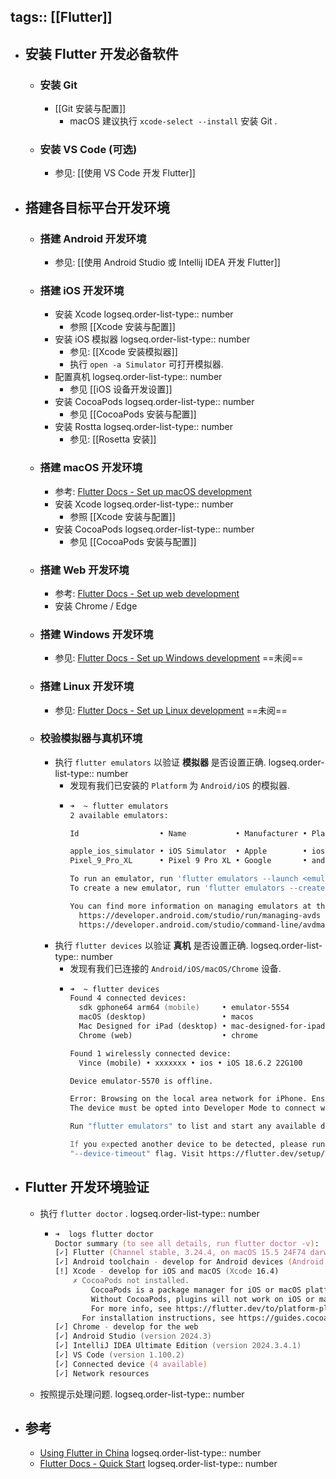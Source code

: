 tags:: [[Flutter]]
---

- ## 安装 Flutter 开发必备软件
	- ### 安装 Git
		- [[Git 安装与配置]]
			- macOS 建议执行 `xcode-select --install` 安装 Git .
	- ### 安装 VS Code (可选)
		- 参见: [[使用 VS Code 开发 Flutter]]
- ## 搭建各目标平台开发环境
	- ### 搭建 Android 开发环境
		- 参见: [[使用 Android Studio 或 Intellij IDEA 开发 Flutter]]
	- ### 搭建 iOS 开发环境
		- 安装 Xcode
		  logseq.order-list-type:: number
			- 参照 [[Xcode 安装与配置]]
		- 安装 iOS 模拟器
		  logseq.order-list-type:: number
			- 参见: [[Xcode 安装模拟器]]
			- 执行 `open -a Simulator` 可打开模拟器.
		- 配置真机
		  logseq.order-list-type:: number
			- 参见 [[iOS 设备开发设置]]
		- 安装 CocoaPods
		  logseq.order-list-type:: number
			- 参见 [[CocoaPods 安装与配置]]
		- 安装 Rostta
		  logseq.order-list-type:: number
			- 参见: [[Rosetta 安装]]
	- ### 搭建 macOS 开发环境
		- 参考: [Flutter Docs - Set up macOS development](https://docs.flutter.dev/platform-integration/macos/setup)
		- 安装 Xcode
		  logseq.order-list-type:: number
			- 参照 [[Xcode 安装与配置]]
		- 安装 CocoaPods
		  logseq.order-list-type:: number
			- 参见 [[CocoaPods 安装与配置]]
	- ### 搭建 Web 开发环境
		- 参考: [Flutter Docs - Set up web development](https://docs.flutter.dev/platform-integration/web/setup)
		- 安装 Chrome / Edge
	- ### 搭建 Windows 开发环境
		- 参见: [Flutter Docs - Set up Windows development](https://docs.flutter.dev/platform-integration/windows/setup) ==未阅==
	- ### 搭建 Linux 开发环境
		- 参见: [Flutter Docs - Set up Linux development](https://docs.flutter.dev/platform-integration/linux/setup) ==未阅==
	- ### 校验模拟器与真机环境
		- 执行 `flutter emulators` 以验证 **模拟器** 是否设置正确.
		  logseq.order-list-type:: number
			- 发现有我们已安装的 `Platform` 为 `Android/iOS` 的模拟器.
			- ``` zsh
			  ➜  ~ flutter emulators                   
			  2 available emulators:
			  
			  Id                  • Name           • Manufacturer • Platform
			  
			  apple_ios_simulator • iOS Simulator  • Apple        • ios
			  Pixel_9_Pro_XL      • Pixel 9 Pro XL • Google       • android
			  
			  To run an emulator, run 'flutter emulators --launch <emulator id>'.
			  To create a new emulator, run 'flutter emulators --create [--name xyz]'.
			  
			  You can find more information on managing emulators at the links below:
			    https://developer.android.com/studio/run/managing-avds
			    https://developer.android.com/studio/command-line/avdmanager
			  ```
		- 执行 `flutter devices` 以验证 **真机** 是否设置正确.
		  logseq.order-list-type:: number
			- 发现有我们已连接的 `Android/iOS/macOS/Chrome` 设备.
			- ``` zsh
			  ➜  ~ flutter devices   
			  Found 4 connected devices:
			    sdk gphone64 arm64 (mobile)     • emulator-5554         • android-arm64  • Android 16 (API 36) (emulator)
			    macOS (desktop)                 • macos                 • darwin-arm64   • macOS 15.5 24F74 darwin-arm64
			    Mac Designed for iPad (desktop) • mac-designed-for-ipad • darwin         • macOS 15.5 24F74 darwin-arm64
			    Chrome (web)                    • chrome                • web-javascript • Google Chrome 141.0.7390.108
			  
			  Found 1 wirelessly connected device:
			    Vince (mobile) • xxxxxxx • ios • iOS 18.6.2 22G100
			  
			  Device emulator-5570 is offline.
			  
			  Error: Browsing on the local area network for iPhone. Ensure the device is unlocked and attached with a cable or associated with the same local area network as this Mac.
			  The device must be opted into Developer Mode to connect wirelessly. (code -27)
			  
			  Run "flutter emulators" to list and start any available device emulators.
			  
			  If you expected another device to be detected, please run "flutter doctor" to diagnose potential issues. You may also try increasing the time to wait for connected devices with the
			  "--device-timeout" flag. Visit https://flutter.dev/setup/ for troubleshooting tips.
			  ```
- ## Flutter 开发环境验证
	- 执行 `flutter doctor` .
	  logseq.order-list-type:: number
		- ``` zsh
		  ➜  logs flutter doctor
		  Doctor summary (to see all details, run flutter doctor -v):
		  [✓] Flutter (Channel stable, 3.24.4, on macOS 15.5 24F74 darwin-arm64, locale en-US)
		  [✓] Android toolchain - develop for Android devices (Android SDK version 35.0.1)
		  [!] Xcode - develop for iOS and macOS (Xcode 16.4)
		      ✗ CocoaPods not installed.
		          CocoaPods is a package manager for iOS or macOS platform code.
		          Without CocoaPods, plugins will not work on iOS or macOS.
		          For more info, see https://flutter.dev/to/platform-plugins
		        For installation instructions, see https://guides.cocoapods.org/using/getting-started.html#installation
		  [✓] Chrome - develop for the web
		  [✓] Android Studio (version 2024.3)
		  [✓] IntelliJ IDEA Ultimate Edition (version 2024.3.4.1)
		  [✓] VS Code (version 1.100.2)
		  [✓] Connected device (4 available)
		  [✓] Network resources
		  ```
	- 按照提示处理问题.
	  logseq.order-list-type:: number
- ## 参考
	- [Using Flutter in China](https://docs.flutter.dev/community/china)
	  logseq.order-list-type:: number
	- [Flutter  Docs - Quick Start](https://docs.flutter.dev/get-started/quick)
	  logseq.order-list-type:: number